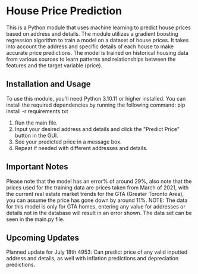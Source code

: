 # House Price Prediction

This is a Python module that uses machine learning to predict house prices based on address and details. The module utilizes a gradient boosting regression algorithm to train a model on a dataset of house prices. It takes into account the address and specific details of each house to make accurate price predictions. The model is trained on historical housing data from various sources to learn patterns and relationships between the features and the target variable (price).



## Installation and Usage

To use this module, you'll need Python 3.10.11 or higher installed. You can install the required dependencies by running the following command: pip install -r requirements.txt

1. Run the main file.
2. Input your desired address and details and click the "Predict Price" button in the GUI.
3. See your predicted price in a message box. 
4. Repeat if needed with different addresses and details.


## Important Notes
Please note that the model has an error% of around 29%, also note that the prices used for the training data are prices taken from March of 2021, with the current real estate market trends for the GTA (Greater Toronto Area), you can assume the price has gone down by around 11%. NOTE: The data for this model is only for GTA homes, entering any value for addresses or details not in the database will result in an error shown. The data set can be seen in the main.py file. 

## Upcoming Updates
Planned update for July 18th 4953: Can predict price of any valid inputted address and details, as well with inflation predictions and depreciation predictions.
